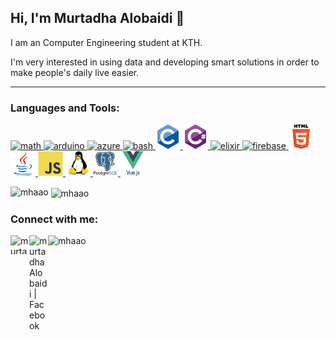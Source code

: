 ## Hi, I'm Murtadha Alobaidi 👋 

I am an Computer Engineering student at KTH.

I'm very interested in using data and developing smart solutions in order to make people's daily live easier. 

-----
<h3 align="left">Languages and Tools:</h3>
<p align="left"> <a href="https://www.wolfram.com/mathematica/" target="_blank" rel="noreferrer"> <img src="https://github.com/mhaao/mhaao/blob/main/icon/math.jpeg" alt="math" width="40" height="40"/> </a> <a href="https://www.arduino.cc/" target="_blank" rel="noreferrer"> <img src="https://cdn.worldvectorlogo.com/logos/arduino-1.svg" alt="arduino" width="40" height="40"/> </a>   <a href="https://azure.microsoft.com/en-in/" target="_blank" rel="noreferrer"> <img src="https://www.vectorlogo.zone/logos/microsoft_azure/microsoft_azure-icon.svg" alt="azure" width="40" height="40"/> </a> <a href="https://www.gnu.org/software/bash/" target="_blank" rel="noreferrer"> <img src="https://www.vectorlogo.zone/logos/gnu_bash/gnu_bash-icon.svg" alt="bash" width="40" height="40"/> </a> <a href="https://www.cprogramming.com/" target="_blank" rel="noreferrer"> <img src="https://raw.githubusercontent.com/devicons/devicon/master/icons/c/c-original.svg" alt="c" width="40" height="40"/> </a> <a href="https://www.w3schools.com/cs/" target="_blank" rel="noreferrer"> <img src="https://raw.githubusercontent.com/devicons/devicon/master/icons/csharp/csharp-original.svg" alt="csharp" width="40" height="40"/> </a> <a href="https://elixir-lang.org" target="_blank" rel="noreferrer"> <img src="https://www.vectorlogo.zone/logos/elixir-lang/elixir-lang-icon.svg" alt="elixir" width="40" height="40"/> </a> <a href="https://firebase.google.com/" target="_blank" rel="noreferrer"> <img src="https://www.vectorlogo.zone/logos/firebase/firebase-icon.svg" alt="firebase" width="40" height="40"/> </a> <a href="https://www.w3.org/html/" target="_blank" rel="noreferrer"> <img src="https://raw.githubusercontent.com/devicons/devicon/master/icons/html5/html5-original-wordmark.svg" alt="html5" width="40" height="40"/> </a> <a href="https://www.java.com" target="_blank" rel="noreferrer"> <img src="https://raw.githubusercontent.com/devicons/devicon/master/icons/java/java-original.svg" alt="java" width="40" height="40"/> </a> <a href="https://developer.mozilla.org/en-US/docs/Web/JavaScript" target="_blank" rel="noreferrer"> <img src="https://raw.githubusercontent.com/devicons/devicon/master/icons/javascript/javascript-original.svg" alt="javascript" width="40" height="40"/> </a> <a href="https://www.linux.org/" target="_blank" rel="noreferrer"> <img src="https://raw.githubusercontent.com/devicons/devicon/master/icons/linux/linux-original.svg" alt="linux" width="40" height="40"/> </a> <a href="https://www.postgresql.org" target="_blank" rel="noreferrer"> <img src="https://raw.githubusercontent.com/devicons/devicon/master/icons/postgresql/postgresql-original-wordmark.svg" alt="postgresql" width="40" height="40"/> </a> <a href="https://vuejs.org/" target="_blank" rel="noreferrer"> <img src="https://raw.githubusercontent.com/devicons/devicon/master/icons/vuejs/vuejs-original-wordmark.svg" alt="vuejs" width="40" height="40"/> </a> </p>


<p><img align="left" src="https://github-readme-stats.vercel.app/api/top-langs?username=mhaao&show_icons=true&locale=en&layout=compact" alt="mhaao" /></p>

<p>&nbsp;<img align="center" src="https://github-readme-stats.vercel.app/api?username=mhaao&show_icons=true&locale=en" alt="mhaao" /></p>
</p>


<h3 align="left">Connect with me:</h3> 
<p align="left">
<a href="https://www.linkedin.com/in/murtadha-alobaidi/">
<img align="left" src="https://github.com/mhaao/mhaao/blob/main/icon/linkedin.png" alt="murtadha Alobaidi | LinkedIn" height="30" width="30"/></a> <a href="https://www.facebook.com/MemoSpoort">
<img align="left" src="https://github.com/mhaao/mhaao/blob/main/icon/facebook.png" alt="murtadha Alobaidi | Facebook" "height="30" width="30"/></a>                                                                                                                                             
</p>
                                                                                                                                             
<p align="left"> <img src="https://komarev.com/ghpvc/?username=mhaao&label=Profile%20views&color=0e75b6&style=flat" alt="mhaao" /> </p>
